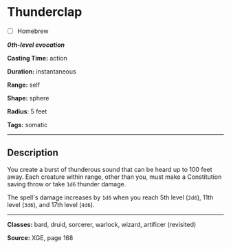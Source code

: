 # Thunderclap

- [ ] Homebrew

***0th-level evocation***

**Casting Time:** action

**Duration:** instantaneous

**Range:** self

**Shape:** sphere

**Radius**: 5 feet

**Tags:** somatic

---

## Description
You create a burst of thunderous sound that can be heard up to 100 feet away. Each creature within range, other than you, must make a Constitution saving throw or take `1d6` thunder damage.

The spell's damage increases by `1d6` when you reach 5th level (`2d6`), 11th level (`3d6`), and 17th level (`4d6`).

---

**Classes:** bard, druid, sorcerer, warlock, wizard, artificer (revisited)

**Source:** XGE, page 168
